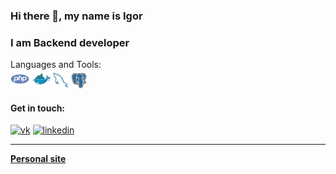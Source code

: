 ### Hi there 👋, my name is Igor
### I am Backend developer

Languages and Tools:  
<img src='https://raw.githubusercontent.com/devicons/devicon/master/icons/php/php-plain.svg' alt='php' height='30'>
<img src='https://raw.githubusercontent.com/devicons/devicon/master/icons/docker/docker-original.svg' alt='docker' height='30'>
<img src='https://raw.githubusercontent.com/devicons/devicon/master/icons/mysql/mysql-original.svg' alt='mysql' height='25'>
<img src='https://raw.githubusercontent.com/devicons/devicon/master/icons/postgresql/postgresql-original.svg' alt='mysql' height='25'>


#### Get in touch:
[<img src='https://cdn.jsdelivr.net/npm/simple-icons@3.0.1/icons/vk.svg' alt='vk' height='20'>](https://vk.com/igorshirinkin) 
[<img src='https://cdn.jsdelivr.net/npm/simple-icons@3.0.1/icons/linkedin.svg' alt='linkedin' height='20'>](https://www.linkedin.com/in/igorshirinkin/) 
_________
**[Personal site ](https://igorshirinkin.ru/)**
